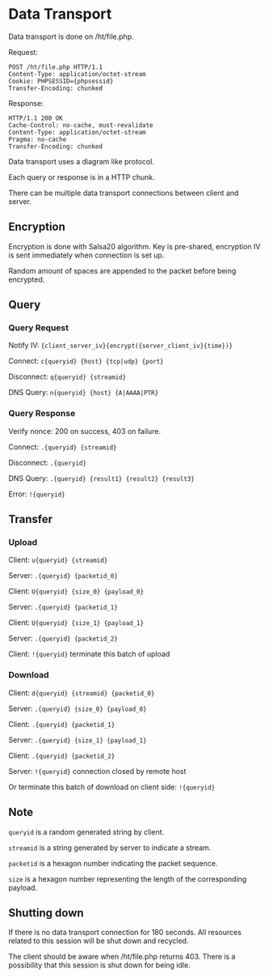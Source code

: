 Data Transport
==============

Data transport is done on /ht/file.php.

Request:

    POST /ht/file.php HTTP/1.1
    Content-Type: application/octet-stream
    Cookie: PHPSESSID={phpsessid}
    Transfer-Encoding: chunked

Response:

    HTTP/1.1 200 OK
    Cache-Control: no-cache, must-revalidate
    Content-Type: application/octet-stream
    Pragma: no-cache
    Transfer-Encoding: chunked

Data transport uses a diagram like protocol.

Each query or response is in a HTTP chunk.

There can be multiple data transport connections between client and server.

## Encryption

Encryption is done with Salsa20 algorithm. Key is pre-shared, encryption IV
is sent immediately when connection is set up.

Random amount of spaces are appended to the packet before being encrypted.

## Query

### Query Request

Notify IV: `{client_server_iv}{encrypt({server_client_iv}{time})}`

Connect: `c{queryid} {host} {tcp|udp} {port}`

Disconnect: `q{queryid} {streamid}`

DNS Query: `n{queryid} {host} {A|AAAA|PTR}`

### Query Response

Verify nonce: 200 on success, 403 on failure.

Connect: `.{queryid} {streamid}`

Disconnect: `.{queryid}`

DNS Query: `.{queryid} {result1} {result2} {result3}`

Error: `!{queryid}`

## Transfer

### Upload

Client: `u{queryid} {streamid}`

Server: `.{queryid} {packetid_0}`

Client: `U{queryid} {size_0} {payload_0}`

Server: `.{queryid} {packetid_1}`

Client: `U{queryid} {size_1} {payload_1}`

Server: `.{queryid} {packetid_2}`

Client: `!{queryid}` terminate this batch of upload

### Download

Client: `d{queryid} {streamid} {packetid_0}`

Server: `.{queryid} {size_0} {payload_0}`

Client: `.{queryid} {packetid_1}`

Server: `.{queryid} {size_1} {payload_1}`

Client: `.{queryid} {packetid_2}`

Server: `!{queryid}` connection closed by remote host

Or terminate this batch of download on client side: `!{queryid}`

## Note

`queryid` is a random generated string by client.

`streamid` is a string generated by server to indicate a stream.

`packetid` is a hexagon number indicating the packet sequence.

`size` is a hexagon number representing the length of the corresponding payload.

## Shutting down

If there is no data transport connection for 180 seconds. All resources related to this
session will be shut down and recycled.

The client should be aware when /ht/file.php returns 403. There is a
possibility that this session is shut down for being idle.
